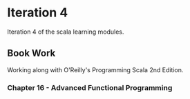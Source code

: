 # Iteration 4
Iteration 4 of the scala learning modules.

## Book Work
Working along with O'Reilly's Programming Scala 2nd Edition.

### Chapter 16 - Advanced Functional Programming

